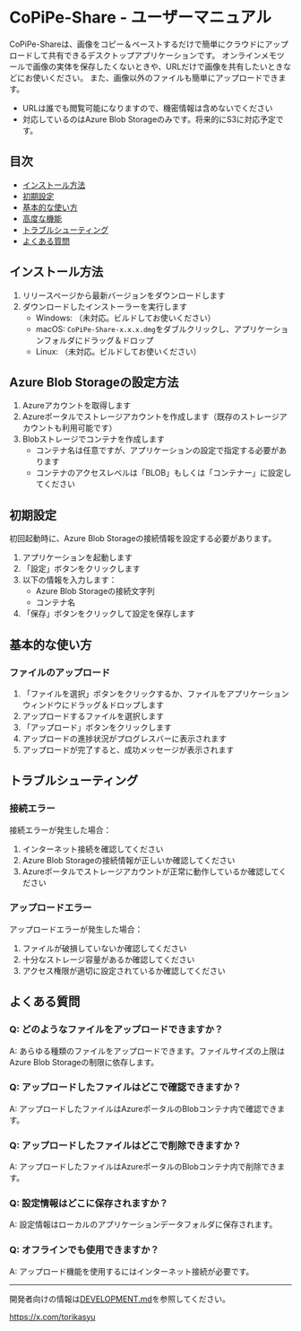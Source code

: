 # CoPiPe-Share - ユーザーマニュアル

CoPiPe-Shareは、画像をコピー＆ペーストするだけで簡単にクラウドにアップロードして共有できるデスクトップアプリケーションです。
オンラインメモツールで画像の実体を保存したくないときや、URLだけで画像を共有したいときなどにお使いください。
また、画像以外のファイルも簡単にアップロードできます。

- URLは誰でも閲覧可能になりますので、機密情報は含めないでください
- 対応しているのはAzure Blob Storageのみです。将来的にS3に対応予定です。

## 目次

- [インストール方法](#インストール方法)
- [初期設定](#初期設定)
- [基本的な使い方](#基本的な使い方)
- [高度な機能](#高度な機能)
- [トラブルシューティング](#トラブルシューティング)
- [よくある質問](#よくある質問)

## インストール方法

1. リリースページから最新バージョンをダウンロードします
2. ダウンロードしたインストーラーを実行します
   - Windows: （未対応。ビルドしてお使いください）
   - macOS: `CoPiPe-Share-x.x.x.dmg`をダブルクリックし、アプリケーションフォルダにドラッグ＆ドロップ
   - Linux: （未対応。ビルドしてお使いください）

## Azure Blob Storageの設定方法
1. Azureアカウントを取得します
2. Azureポータルでストレージアカウントを作成します（既存のストレージアカウントも利用可能です）
2. Blobストレージでコンテナを作成します
    - コンテナ名は任意ですが、アプリケーションの設定で指定する必要があります
    - コンテナのアクセスレベルは「BLOB」もしくは「コンテナー」に設定してください

## 初期設定

初回起動時に、Azure Blob Storageの接続情報を設定する必要があります。

1. アプリケーションを起動します
2. 「設定」ボタンをクリックします
3. 以下の情報を入力します：
   - Azure Blob Storageの接続文字列
   - コンテナ名
4. 「保存」ボタンをクリックして設定を保存します

    
## 基本的な使い方

### ファイルのアップロード

1. 「ファイルを選択」ボタンをクリックするか、ファイルをアプリケーションウィンドウにドラッグ＆ドロップします
2. アップロードするファイルを選択します
3. 「アップロード」ボタンをクリックします
4. アップロードの進捗状況がプログレスバーに表示されます
5. アップロードが完了すると、成功メッセージが表示されます

## トラブルシューティング

### 接続エラー

接続エラーが発生した場合：

1. インターネット接続を確認してください
2. Azure Blob Storageの接続情報が正しいか確認してください
3. Azureポータルでストレージアカウントが正常に動作しているか確認してください

### アップロードエラー

アップロードエラーが発生した場合：

1. ファイルが破損していないか確認してください
2. 十分なストレージ容量があるか確認してください
3. アクセス権限が適切に設定されているか確認してください

## よくある質問

### Q: どのようなファイルをアップロードできますか？
A: あらゆる種類のファイルをアップロードできます。ファイルサイズの上限はAzure Blob Storageの制限に依存します。

### Q: アップロードしたファイルはどこで確認できますか？
A: アップロードしたファイルはAzureポータルのBlobコンテナ内で確認できます。

### Q: アップロードしたファイルはどこで削除できますか？
A: アップロードしたファイルはAzureポータルのBlobコンテナ内で削除できます。

### Q: 設定情報はどこに保存されますか？
A: 設定情報はローカルのアプリケーションデータフォルダに保存されます。

### Q: オフラインでも使用できますか？
A: アップロード機能を使用するにはインターネット接続が必要です。

---

開発者向けの情報は[DEVELOPMENT.md](./DEVELOPMENT.md)を参照してください。

https://x.com/torikasyu